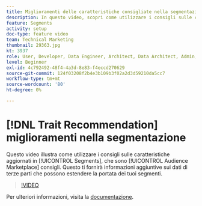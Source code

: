 ```yaml
---
title: Miglioramenti delle caratteristiche consigliate nella segmentazione
description: In questo video, scopri come utilizzare i consigli sulle caratteristiche aggiornati nei segmenti, che sono consigli di Audience Marketplace. Ottieni informazioni aggiuntive sui dati di terze parti che possono estendere la portata dei tuoi segmenti.
feature: Segments
activity: setup
doc-type: feature video
team: Technical Marketing
thumbnail: 29363.jpg
kt: 3937
role: User, Developer, Data Engineer, Architect, Data Architect, Admin, Leader
level: Beginner
exl-id: 4c792492-48f4-4a3d-8e83-f4eccd270629
source-git-commit: 124f03208f2b4e3b109b3f02a2d3d59210da5cc7
workflow-type: tm+mt
source-wordcount: '80'
ht-degree: 0%

---
```


# [!DNL Trait Recommendation] miglioramenti nella segmentazione

Questo video illustra come utilizzare i consigli sulle caratteristiche aggiornati in [!UICONTROL Segments], che sono [!UICONTROL Audience Marketplace] consigli. Questo ti fornirà informazioni aggiuntive sui dati di terze parti che possono estendere la portata dei tuoi segmenti.

>[!VIDEO](https://video.tv.adobe.com/v/29363/?quality=12)

Per ulteriori informazioni, visita la [documentazione](https://experienceleague.adobe.com/docs/audience-manager/user-guide/features/segments/trait-recommendations.html?lang=it).
